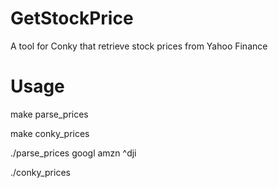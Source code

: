 # GetStockPrice
A tool for Conky that retrieve stock prices from Yahoo Finance

# Usage

make parse_prices 

make conky_prices 

./parse_prices googl amzn ^dji

./conky_prices 
